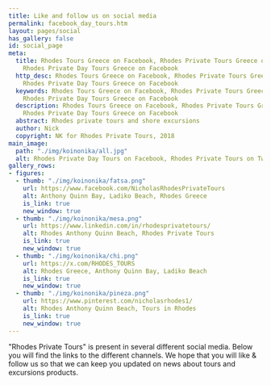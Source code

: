 ```yaml
---
title: Like and follow us on social media
permalink: facebook_day_tours.htm
layout: pages/social
has_gallery: false
id: social_page
meta:
  title: Rhodes Tours Greece on Facebook, Rhodes Private Tours Greece on Facebook,
    Rhodes Private Day Tours Greece on Facebook
  http_desc: Rhodes Tours Greece on Facebook, Rhodes Private Tours Greece on Facebook,
    Rhodes Private Day Tours Greece on Facebook
  keywords: Rhodes Tours Greece on Facebook, Rhodes Private Tours Greece on Facebook,
    Rhodes Private Day Tours Greece on Facebook
  description: Rhodes Tours Greece on Facebook, Rhodes Private Tours Greece on Facebook,
    Rhodes Private Day Tours Greece on Facebook
  abstract: Rhodes private tours and shore excursions
  author: Nick
  copyright: NK for Rhodes Private Tours, 2018
main_image:
  path: "./img/koinonika/all.jpg"
  alt: Rhodes Private Day Tours on Facebook, Rhodes Private Tours on Twitter
gallery_rows:
- figures:
  - thumb: "./img/koinonika/fatsa.png"
    url: https://www.facebook.com/NicholasRhodesPrivateTours
    alt: Anthony Quinn Bay, Ladiko Beach, Rhodes Greece
    is_link: true
    new_window: true
  - thumb: "./img/koinonika/mesa.png"
    url: https://www.linkedin.com/in/rhodesprivatetours/
    alt: Rhodes Anthony Quinn Beach, Rhodes Private Tours
    is_link: true
    new_window: true
  - thumb: "./img/koinonika/chi.png"
    url: https://x.com/RHODES_TOURS
    alt: Rhodes Greece, Anthony Quinn Bay, Ladiko Beach
    is_link: true
    new_window: true
  - thumb: "./img/koinonika/pineza.png"
    url: https://www.pinterest.com/nicholasrhodes1/
    alt: Rhodes Anthony Quinn Beach, Tours in Rhodes
    is_link: true
    new_window: true
---
```


"Rhodes Private Tours" is present in several different social media. Below you will find the links to the different channels. We hope that you will like & follow us so that we can keep you updated on news about tours and excursions products.
